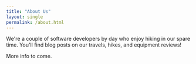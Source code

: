```yaml
---
title: "About Us"
layout: single
permalink: /about.html
---
```

We're a couple of software developers by day who enjoy hiking in our spare time. You'll find blog posts on our travels,
hikes, and equipment reviews!

More info to come.